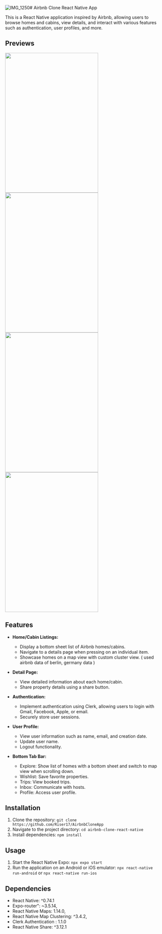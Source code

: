 ![IMG_1250](https://github.com/Riser17/AirbnbCloneApp/assets/91198103/7d5f026d-bb18-4b89-a20b-0078afdc2227)# Airbnb Clone React Native App

This is a React Native application inspired by Airbnb, allowing users to browse homes and cabins, view details, and interact with various features such as authentication, user profiles, and more.

## Previews
<img src="https://github.com/Riser17/AirbnbCloneApp/assets/91198103/4ad1b3ed-5546-43c8-87db-2fbecefeda5f" width="300" height="450">
<img src="https://github.com/Riser17/AirbnbCloneApp/assets/91198103/3a0678da-4972-4df0-9ca8-520616e5e886" width="300" height="450">
<img src="https://github.com/Riser17/AirbnbCloneApp/assets/91198103/c463f31c-8a9f-467e-af54-d086e63f6e02" width="300" height="450">
<img src="https://github.com/Riser17/AirbnbCloneApp/assets/91198103/a9538b5d-4938-4855-bffa-f3b312fb337f" width="300" height="450">






## Features

- **Home/Cabin Listings:**
  - Display a bottom sheet list of Airbnb homes/cabins.
  - Navigate to a details page when pressing on an individual item.
  - Showcase homes on a map view with custom cluster view. ( used airbnb data of berlin, germany data )

- **Detail Page:**
  - View detailed information about each home/cabin.
  - Share property details using a share button.

- **Authentication:**
  - Implement authentication using Clerk, allowing users to login with Gmail, Facebook, Apple, or email.
  - Securely store user sessions.

- **User Profile:**
  - View user information such as name, email, and creation date.
  - Update user name.
  - Logout functionality.

- **Bottom Tab Bar:**
  - Explore: Show list of homes with a bottom sheet and switch to map view when scrolling down.
  - Wishlist: Save favorite properties.
  - Trips: View booked trips.
  - Inbox: Communicate with hosts.
  - Profile: Access user profile.

## Installation

1. Clone the repository: `git clone https://github.com/Riser17/AirbnbCloneApp`
2. Navigate to the project directory: `cd airbnb-clone-react-native`
3. Install dependencies: `npm install`

## Usage

1. Start the React Native Expo: `npx expo start`
2. Run the application on an Android or iOS emulator: `npx react-native run-android` or `npx react-native run-ios`

## Dependencies

- React Native: ^0.74.1
- Expo-router": ~3.5.14,
- React Native Maps: 1.14.0,
- React Native Map Clustering: ^3.4.2,
- Clerk Authentication : 1.1.0
- React Native Share: ^3.12.1
